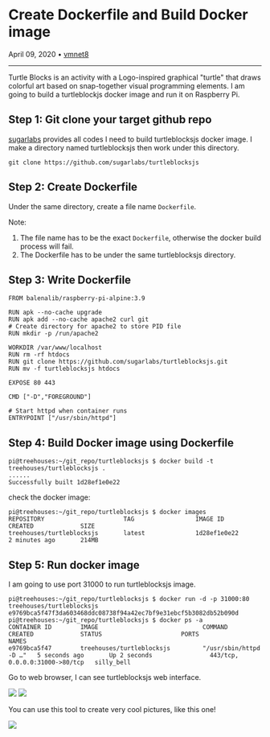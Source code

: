 # Create Dockerfile and Build Docker image

April 09, 2020 • [vmnet8](https://github.com/vmnet8)

---

Turtle Blocks is an activity with a Logo-inspired graphical "turtle" that draws colorful art based on snap-together visual programming elements. I am going to build a turtleblockjs docker image and run it on Raspberry Pi.


## Step 1: Git clone your target github repo 

[sugarlabs](https://github.com/sugarlabs/turtleblocksjs) provides all codes I need to build turtleblocksjs docker image.
I make a directory named turtleblocksjs then work under this directory.

```
git clone https://github.com/sugarlabs/turtleblocksjs
```

## Step 2: Create Dockerfile 

Under the same directory, create a file name `Dockerfile`.

Note:  
1.  The file name has to be the exact `Dockerfile`, otherwise the docker build process will fail.
1.  The Dockerfile has to be under the same turtleblocksjs directory.


## Step 3: Write Dockerfile

```
FROM balenalib/raspberry-pi-alpine:3.9 

RUN apk --no-cache upgrade
RUN apk add --no-cache apache2 curl git
# Create directory for apache2 to store PID file
RUN mkdir -p /run/apache2

WORKDIR /var/www/localhost
RUN rm -rf htdocs
RUN git clone https://github.com/sugarlabs/turtleblocksjs.git
RUN mv -f turtleblocksjs htdocs

EXPOSE 80 443

CMD ["-D","FOREGROUND"]

# Start httpd when container runs
ENTRYPOINT ["/usr/sbin/httpd"]
```

## Step 4: Build Docker image using Dockerfile

```
pi@treehouses:~/git_repo/turtleblocksjs $ docker build -t treehouses/turtleblocksjs .
......
Successfully built 1d28ef1e0e22
```

check the docker image:
```
pi@treehouses:~/git_repo/turtleblocksjs $ docker images
REPOSITORY                      TAG                 IMAGE ID            CREATED             SIZE
treehouses/turtleblocksjs       latest              1d28ef1e0e22        2 minutes ago       214MB
```

## Step 5: Run docker image

I am going to use port 31000 to run turtleblocksjs image.

```
pi@treehouses:~/git_repo/turtleblocksjs $ docker run -d -p 31000:80 treehouses/turtleblocksjs
e9769bca5f47f3da603468ddc08738f94a42ec7bf9e31ebcf5b3082db52b090d
pi@treehouses:~/git_repo/turtleblocksjs $ docker ps -a
CONTAINER ID        IMAGE                             COMMAND                  CREATED             STATUS                      PORTS                            NAMES
e9769bca5f47        treehouses/turtleblocksjs         "/usr/sbin/httpd -D …"   5 seconds ago       Up 2 seconds                443/tcp, 0.0.0.0:31000->80/tcp   silly_bell
```

Go to web browser, I can see turtleblocksjs web interface.

![](images/20200409-turtle1.png)
![](images/20200409-turtle2.png)

You can use this tool to create very cool pictures, like this one! 


 

![](images/20200409-turtle3.png)
